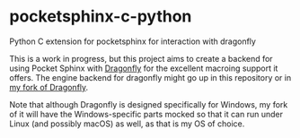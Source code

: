 # pocketsphinx-c-python
Python C extension for pocketsphinx for interaction with dragonfly

This is a work in progress, but this project aims to create a backend for using Pocket Sphinx with 
[Dragonfly](https://github.com/t4ngo/dragonfly) for the excellent macroing support it offers. 
The engine backend for dragonfly might go up in this repository or in 
[my fork of Dragonfly](https://github.com/Danesprite/dragonfly).

Note that although Dragonfly is designed specifically for Windows, my fork of it will have the 
Windows-specific parts mocked so that it can run under Linux (and possibly macOS) as well, 
as that is my OS of choice.
